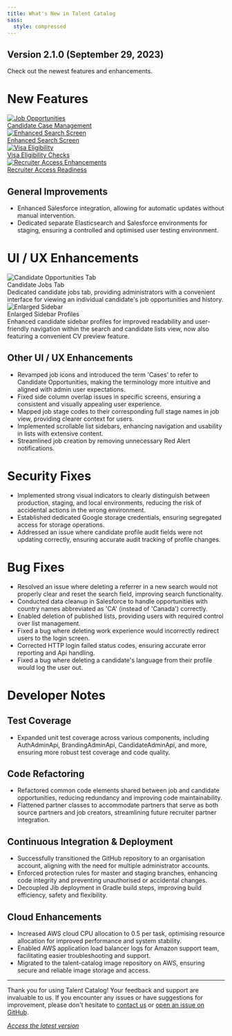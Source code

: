 ```yaml
---
title: What's New in Talent Catalog
sass:
  style: compressed
---
```


## Version 2.1.0 (September 29, 2023)

Check out the newest features and enhancements.

# New Features

<div class="card-container">

  <a href="./v210/candidate_opportunities" class="card">
    <img src="./assets/images/v210/CandidateOpportunities.png" alt="Job Opportunities" class="card-image">
    <div class="card-title">Candidate Case Management</div>
  </a>
  
  <a href="./v210/enhanced_search" class="card">
    <img src="./assets/images/v210/EnhancedSearch.png" alt="Enhanced Search Screen" class="card-image">
    <div class="card-title">Enhanced Search Screen</div>
  </a>

</div>

<div class="card-container">

  <a href="./v210/visa_eligibility_details" class="card">
    <img src="./assets/images/v210/CanadaVisaCheckOverview.png" alt="Visa Eligibility" class="card-image">
    <div class="card-title">Visa Eligibility Checks</div>
  </a>

  <a href="./v210/recruiter_access_related_enhancements" class="card">
    <img src="./assets/images/v210/JobCreator.png" alt="Recruiter Access Enhancements" class="card-image">
    <div class="card-title">Recruiter Access Readiness</div>
  </a>

</div>

## General Improvements

- Enhanced Salesforce integration, allowing for automatic updates without manual intervention.
- Dedicated separate Elasticsearch and Salesforce environments for staging, ensuring a controlled and optimised
  user testing environment.

  
# UI / UX Enhancements

<div class="card-container">

  <div class="card-no-border">
    <img src="./assets/images/v210/CandidateOpportunitiesTab.png" alt="Candidate Opportunities Tab" class="card-image">
    <div class="card-body">
      <div class="card-title">Candidate Jobs Tab</div>
      <div class="card-description">
        Dedicated candidate jobs tab, providing administrators with a convenient interface for viewing an individual 
        candidate's job opportunities and history.
      </div>
    </div>
  </div>

  <div class="card-no-border">
    <img src="./assets/images/v210/EnlargedSidebarProfiles.png" alt="Enlarged Sidebar" class="card-image">
    <div class="card-body">
      <div class="card-title">Enlarged Sidebar Profiles</div>
      <div class="card-description">
        Enhanced candidate sidebar profiles for improved readability and user-friendly navigation within the search and 
        candidate lists view, now also featuring a convenient CV preview feature.
      </div>
    </div>
  </div>

</div>

## Other UI / UX Enhancements 

- Revamped job icons and introduced the term 'Cases' to refer to Candidate Opportunities, making the terminology more 
intuitive and aligned with admin user expectations.
- Fixed side column overlap issues in specific screens, ensuring a consistent and visually appealing user experience.
- Mapped job stage codes to their corresponding full stage names in job view, providing clearer context for users.
- Implemented scrollable list sidebars, enhancing navigation and usability in lists with extensive content.
- Streamlined job creation by removing unnecessary Red Alert notifications.


# Security Fixes

- Implemented strong visual indicators to clearly distinguish between production, staging, and local environments, 
reducing the risk of accidental actions in the wrong environment.
- Established dedicated Google storage credentials, ensuring segregated access for storage operations.
- Addressed an issue where candidate profile audit fields were not updating correctly, ensuring accurate audit tracking
  of profile changes.


# Bug Fixes

- Resolved an issue where deleting a referrer in a new search would not properly clear and reset the search field, 
improving search functionality.
- Conducted data cleanup in Salesforce to handle opportunities with country names abbreviated as 'CA' (instead of 
'Canada') correctly.
- Enabled deletion of published lists, providing users with required control over list management.
- Fixed a bug where deleting work experience would incorrectly redirect users to the login screen.
- Corrected HTTP login failed status codes, ensuring accurate error reporting and Api handling.
- Fixed a bug where deleting a candidate's language from their profile would log the user out.


# Developer Notes

## Test Coverage

- Expanded unit test coverage across various components, including AuthAdminApi, BrandingAdminApi, CandidateAdminApi, 
and more, ensuring more robust test coverage and code quality.

## Code Refactoring
- Refactored common code elements shared between job and candidate opportunities, reducing redundancy and improving
  code maintainability.
- Flattened partner classes to accommodate partners that serve as both source partners and job creators, streamlining
  future recruiter partner integration.

## Continuous Integration & Deployment
- Successfully transitioned the GitHub repository to an organisation account, aligning with the need for multiple
  administrator accounts.
- Enforced protection rules for master and staging branches, enhancing code integrity and preventing unauthorised or 
accidental changes.
- Decoupled Jib deployment in Gradle build steps, improving build efficiency, safety and flexibility.

## Cloud Enhancements
- Increased AWS cloud CPU allocation to 0.5 per task, optimising resource allocation for improved performance and system
  stability.
- Enabled AWS application load balancer logs for Amazon support team, facilitating easier troubleshooting and support.
- Migrated to the talent-catalog image repository on AWS, ensuring secure and reliable image storage and access.



---

Thank you for using Talent Catalog! Your feedback and support are invaluable to us. If you encounter any issues or have 
suggestions for improvement, please don't hesitate to [contact us](mailto:support@talentcatalog.net) or 
[open an issue on GitHub](https://github.com/Talent-Catalog/talentcatalog/issues).

*[Access the latest version](https://tctalent.org/admin-portal/login)*
